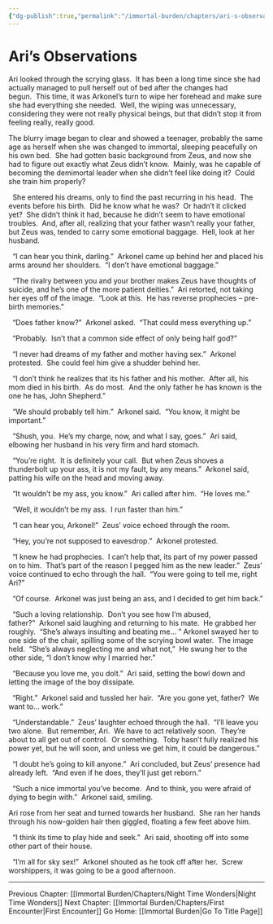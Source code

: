 ```yaml
---
{"dg-publish":true,"permalink":"/immortal-burden/chapters/ari-s-observations/"}
---
```


# Ari’s Observations

Ari looked through the scrying glass.  It has been a long time since she had actually managed to pull herself out of bed after the changes had begun.  This time, it was Arkonel’s turn to wipe her forehead and make sure she had everything she needed.  Well, the wiping was unnecessary, considering they were not really physical beings, but that didn’t stop it from feeling really, really good.  

The blurry image began to clear and showed a teenager, probably the same age as herself when she was changed to immortal, sleeping peacefully on his own bed.  She had gotten basic background from Zeus, and now she had to figure out exactly what Zeus didn’t know.  Mainly, was he capable of becoming the demimortal leader when she didn’t feel like doing it?  Could she train him properly?

  She entered his dreams, only to find the past recurring in his head.  The events before his birth.  Did he know what he was?  Or hadn’t it clicked yet?  She didn’t think it had, because he didn’t seem to have emotional troubles.  And, after all, realizing that your father wasn’t really your father, but Zeus was, tended to carry some emotional baggage.  Hell, look at her husband.

  “I can hear you think, darling.”  Arkonel came up behind her and placed his arms around her shoulders.  “I don’t have emotional baggage.”

  “The rivalry between you and your brother makes Zeus have thoughts of suicide, and he’s one of the more patient deities.”  Ari retorted, not taking her eyes off of the image.  “Look at this.  He has reverse prophecies – pre-birth memories.”

  “Does father know?”  Arkonel asked.  “That could mess everything up.”

  “Probably.  Isn’t that a common side effect of only being half god?”

  “I never had dreams of my father and mother having sex.”  Arkonel protested.  She could feel him give a shudder behind her.

  “I don’t think he realizes that its his father and his mother.  After all, his mom died in his birth.  As do most.  And the only father he has known is the one he has, John Shepherd.”

  “We should probably tell him.”  Arkonel said.  “You know, it might be important.”

  “Shush, you.  He’s my charge, now, and what I say, goes.”  Ari said, elbowing her husband in his very firm and hard stomach.

  “You’re right.  It is definitely your call.  But when Zeus shoves a thunderbolt up your ass, it is not my fault, by any means.”  Arkonel said, patting his wife on the head and moving away.

  “It wouldn’t be my ass, you know.”  Ari called after him.  “He loves me.”

  “Well, it wouldn’t be my ass.  I run faster than him.”

  “I can hear you, Arkonel!”  Zeus’ voice echoed through the room.

  “Hey, you’re not supposed to eavesdrop.”  Arkonel protested.

  “I knew he had prophecies.  I can’t help that, its part of my power passed on to him.  That’s part of the reason I pegged him as the new leader.”  Zeus’ voice continued to echo through the hall.  “You were going to tell me, right Ari?”

  “Of course.  Arkonel was just being an ass, and I decided to get him back.”

  “Such a loving relationship.  Don’t you see how I’m abused, father?”  Arkonel said laughing and returning to his mate.  He grabbed her roughly.  “She’s always insulting and beating me... ” Arkonel swayed her to one side of the chair, spilling some of the scrying bowl water.  The image held.  “She’s always neglecting me and what not,”  He swung her to the other side, “I don’t know why I married her.”

  “Because you love me, you dolt.”  Ari said, setting the bowl down and letting the image of the boy dissipate. 

  “Right.”  Arkonel said and tussled her hair.  “Are you gone yet, father?  We want to... work.”

  “Understandable.”  Zeus’ laughter echoed through the hall.  “I’ll leave you two alone.  But remember, Ari.  We have to act relatively soon.  They’re about to all get out of control.  Or something.  Toby hasn’t fully realized his power yet, but he will soon, and unless we get him, it could be dangerous.”

  “I doubt he’s going to kill anyone.”  Ari concluded, but Zeus’ presence had already left.  “And even if he does, they’ll just get reborn.”

  “Such a nice immortal you’ve become.  And to think, you were afraid of dying to begin with.”  Arkonel said, smiling.  

Ari rose from her seat and turned towards her husband.  She ran her hands through his now-golden hair then giggled, floating a few feet above him.

  “I think its time to play hide and seek.”  Ari said, shooting off into some other part of their house.

  “I’m all for sky sex!”  Arkonel shouted as he took off after her.  Screw worshippers, it was going to be a good afternoon.
  
---
Previous Chapter: [[Immortal Burden/Chapters/Night Time Wonders\|Night Time Wonders]]
Next Chapter: [[Immortal Burden/Chapters/First Encounter\|First Encounter]]
Go Home: [[Immortal Burden\|Go To Title Page]]
  
